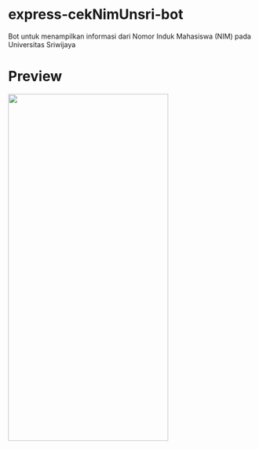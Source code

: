 # express-cekNimUnsri-bot
Bot untuk menampilkan informasi dari Nomor Induk Mahasiswa (NIM) pada Universitas Sriwijaya

# Preview
<img src="https://user-images.githubusercontent.com/72638249/196885099-f8e9c241-2897-459d-8b05-957dcdb4d135.png" width="326" height="706">
